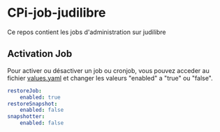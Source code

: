 # CPi-job-judilibre
Ce repos contient les jobs d'administration sur judilibre

## Activation Job 

Pour activer ou désactiver un job ou cronjob, vous pouvez acceder au fichier [values.yaml](helm/values.yaml) et changer les valeurs "enabled"  a  "true" ou "false".

```yaml
restoreJob:
    enabled: true
restoreSnapshot:
    enabled: false
snapshotter:
    enabled: false
```

